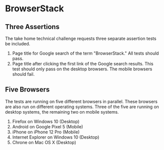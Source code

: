 # BrowserStack

## Three Assertions
The take home technical challenge requests three separate assertion tests be included.

1) Page title for Google search of the term "BrowserStack." All tests should pass.
2) Page title after clicking the first link of the Google search results. This test should only pass on the desktop browsers. The mobile browsers should fail.

## Five Browsers
The tests are running on five different browsers in parallel. These browsers are also run on different operating systems. Three of the five are running on desktop systems, the remaining two on mobile systems.

1) Firefox on Windows 10 (Desktop)
2) Android on Google Pixel 5 (Mobile)
3) iPhone on iPhone 12 Pro (Mobile)
4) Internet Explorer on Windows 10 (Desktop)
5) Chrone on Mac OS X (Desktop)
